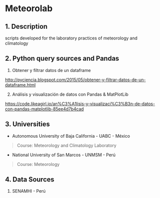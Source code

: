 # Meteorolab

## 1. Description

scripts developed for the laboratory practices of meteorology and climatology


## 2. Python query sources and Pandas

1. Obtener y filtrar datos de un dataframe

http://pyciencia.blogspot.com/2015/05/obtener-y-filtrar-datos-de-un-dataframe.html

2. Análisis y visualización de datos con Pandas & MatPlotLib

https://code.likeagirl.io/an%C3%A1lisis-y-visualizaci%C3%B3n-de-datos-con-pandas-matplotlib-85ee4d7b4cad


## 3. Universities

- Autonomous University of Baja California - UABC - México
> Course: Meteorology and Climatology Laboratory

- National University of San Marcos - UNMSM - Perú
> Course: Meteorology

## 4. Data Sources

1. SENAMHI - Perú
